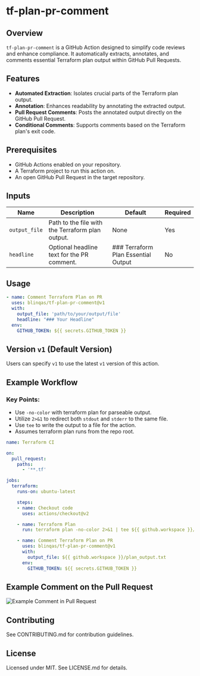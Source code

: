 # tf-plan-pr-comment

## Overview
`tf-plan-pr-comment` is a GitHub Action designed to simplify code reviews and enhance compliance. It automatically extracts, annotates, and comments essential Terraform plan output within GitHub Pull Requests.

## Features
- **Automated Extraction**: Isolates crucial parts of the Terraform plan output.
- **Annotation**: Enhances readability by annotating the extracted output.
- **Pull Request Comments**: Posts the annotated output directly on the GitHub Pull Request.
- **Conditional Comments**: Supports comments based on the Terraform plan's exit code.

## Prerequisites
- GitHub Actions enabled on your repository.
- A Terraform project to run this action on.
- An open GitHub Pull Request in the target repository.

## Inputs

| Name          | Description                                         | Default                             | Required |
|---------------|-----------------------------------------------------|-------------------------------------|----------|
| `output_file` | Path to the file with the Terraform plan output.    | None                                | Yes      |
| `headline`    | Optional headline text for the PR comment.          | ### Terraform Plan Essential Output | No       |

## Usage

```yaml
- name: Comment Terraform Plan on PR
  uses: blinqas/tf-plan-pr-comment@v1
  with:
    output_file: 'path/to/your/output/file'
    headline: "### Your Headline"
  env:
    GITHUB_TOKEN: ${{ secrets.GITHUB_TOKEN }}
```
## Version `v1` (Default Version)
Users can specify `v1` to use the latest `v1` version of this action.

## Example Workflow
### Key Points:
- Use `-no-color` with terraform plan for parseable output.
- Utilize `2>&1` to redirect both `stdout` and `stderr` to the same file.
- Use `tee` to write the output to a file for the action.
- Assumes terraform plan runs from the repo root.

```yaml
name: Terraform CI

on:
  pull_request:
    paths:
      - '**.tf'

jobs:
  terraform:
    runs-on: ubuntu-latest

    steps:
    - name: Checkout code
      uses: actions/checkout@v2

    - name: Terraform Plan
      run: terraform plan -no-color 2>&1 | tee ${{ github.workspace }}/plan_output.txt

    - name: Comment Terraform Plan on PR
      uses: blinqas/tf-plan-pr-comment@v1
      with:
        output_file: ${{ github.workspace }}/plan_output.txt
      env:
        GITHUB_TOKEN: ${{ secrets.GITHUB_TOKEN }}
```
## Example Comment on the Pull Request
![Example Comment in Pull Request](./images/example-output.png)

## Contributing
See CONTRIBUTING.md for contribution guidelines.

## License
Licensed under MIT. See LICENSE.md for details.

